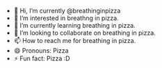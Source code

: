 - 👋 Hi, I’m currently @breathinginpizza
- 👀 I’m interested in breathng in pizza.
- 🌱 I’m currently learning breathing in pizza.
- 💞️ I’m looking to collaborate on breathing in pizza.
- 📫 How to reach me for breathing in pizza.
- 😄 Pronouns: Pizza
- ⚡ Fun fact: Pizza :D

<!---
breathinginpizza/breathinginpizza is a ✨ special ✨ repository because its `README.md` (this file) appears on your GitHub profile.
You can click the Preview link to take a look at your changes.
--->
